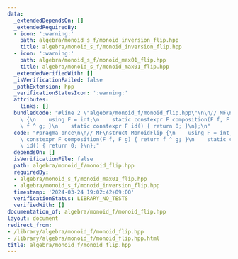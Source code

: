 ```yaml
---
data:
  _extendedDependsOn: []
  _extendedRequiredBy:
  - icon: ':warning:'
    path: algebra/monoid_s_f/monoid_inversion_flip.hpp
    title: algebra/monoid_s_f/monoid_inversion_flip.hpp
  - icon: ':warning:'
    path: algebra/monoid_s_f/monoid_max01_flip.hpp
    title: algebra/monoid_s_f/monoid_max01_flip.hpp
  _extendedVerifiedWith: []
  _isVerificationFailed: false
  _pathExtension: hpp
  _verificationStatusIcon: ':warning:'
  attributes:
    links: []
  bundledCode: "#line 2 \"algebra/monoid_f/monoid_flip.hpp\"\n\n// MF\nstruct MonoidFlip\
    \ {\n    using F = int;\n    static constexpr F composition(F f, F g) { return\
    \ f ^ g; }\n    static constexpr F id() { return 0; }\n};\n"
  code: "#pragma once\n\n// MF\nstruct MonoidFlip {\n    using F = int;\n    static\
    \ constexpr F composition(F f, F g) { return f ^ g; }\n    static constexpr F\
    \ id() { return 0; }\n};"
  dependsOn: []
  isVerificationFile: false
  path: algebra/monoid_f/monoid_flip.hpp
  requiredBy:
  - algebra/monoid_s_f/monoid_max01_flip.hpp
  - algebra/monoid_s_f/monoid_inversion_flip.hpp
  timestamp: '2024-03-24 19:02:42+09:00'
  verificationStatus: LIBRARY_NO_TESTS
  verifiedWith: []
documentation_of: algebra/monoid_f/monoid_flip.hpp
layout: document
redirect_from:
- /library/algebra/monoid_f/monoid_flip.hpp
- /library/algebra/monoid_f/monoid_flip.hpp.html
title: algebra/monoid_f/monoid_flip.hpp
---
```

